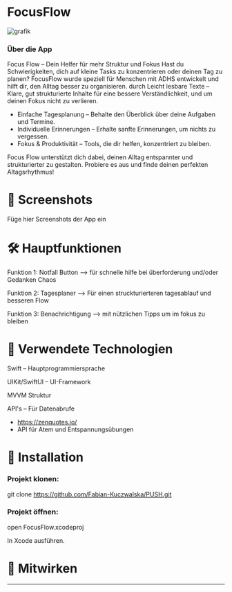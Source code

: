 # FocusFlow
![grafik](https://github.com/user-attachments/assets/31b68983-de71-42bf-988b-e8c00952906c)



### Über die App
Focus Flow – Dein Helfer für mehr Struktur und Fokus
Hast du Schwierigkeiten, dich auf kleine Tasks zu konzentrieren oder deinen Tag zu planen? FocusFlow wurde speziell für Menschen mit ADHS entwickelt und hilft dir, den Alltag besser zu organisieren.
durch Leicht lesbare Texte – Klare, gut strukturierte Inhalte für eine bessere Verständlichkeit, und um deinen Fokus nicht zu verlieren.

- Einfache Tagesplanung – Behalte den Überblick über deine Aufgaben und Termine.
- Individuelle Erinnerungen – Erhalte sanfte Erinnerungen, um nichts zu vergessen.
- Fokus & Produktivität – Tools, die dir helfen, konzentriert zu bleiben.

Focus Flow unterstützt dich dabei, deinen Alltag entspannter und strukturierter zu gestalten. Probiere es aus und finde deinen perfekten Altagsrhythmus!

# 📱 Screenshots

Füge hier Screenshots der App ein






# 🛠️ Hauptfunktionen

Funktion 1: Notfall Button --> für schnelle hilfe bei überforderung und/oder Gedanken Chaos

Funktion 2: Tagesplaner --> Für einen struckturierteren tagesablauf und besseren Flow 

Funktion 3: Benachrichtigung --> mit nützlichen Tipps um im fokus zu bleiben 






# 🧰 Verwendete Technologien

Swift – Hauptprogrammiersprache

UIKit/SwiftUI – UI-Framework

MVVM Struktur

API's – Für Datenabrufe
- https://zenquotes.io/
- API für Atem und Entspannungsübungen







# 🚀 Installation

### Projekt klonen:

git clone <https://github.com/Fabian-Kuczwalska/PUSH.git>

### Projekt öffnen:

open FocusFlow.xcodeproj

In Xcode ausführen.






# 🤝 Mitwirken
----
